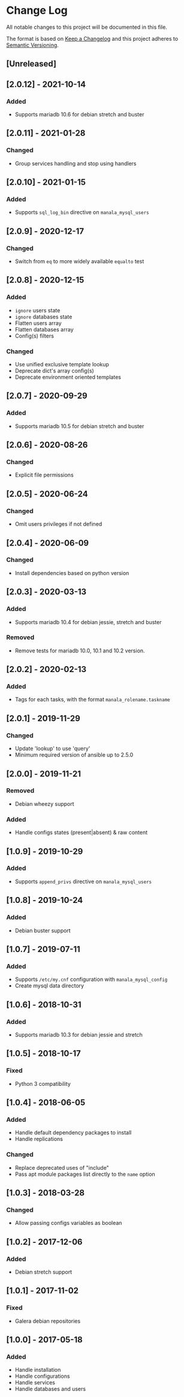 # Change Log
All notable changes to this project will be documented in this file.

The format is based on [Keep a Changelog](http://keepachangelog.com/)
and this project adheres to [Semantic Versioning](http://semver.org/).

## [Unreleased]

## [2.0.12] - 2021-10-14
### Added
- Supports mariadb 10.6 for debian stretch and buster

## [2.0.11] - 2021-01-28
### Changed
- Group services handling and stop using handlers

## [2.0.10] - 2021-01-15
### Added
- Supports `sql_log_bin` directive on `manala_mysql_users`

## [2.0.9] - 2020-12-17
### Changed
- Switch from `eq` to more widely available `equalto` test

## [2.0.8] - 2020-12-15
### Added
- `ignore` users state
- `ignore` databases state
- Flatten users array
- Flatten databases array
- Config(s) filters

### Changed
- Use unified exclusive template lookup
- Deprecate dict's array config(s)
- Deprecate environment oriented templates

## [2.0.7] - 2020-09-29
### Added
- Supports mariadb 10.5 for debian stretch and buster

## [2.0.6] - 2020-08-26
### Changed
- Explicit file permissions

## [2.0.5] - 2020-06-24
### Changed
- Omit users privileges if not defined

## [2.0.4] - 2020-06-09
### Changed
- Install dependencies based on python version

## [2.0.3] - 2020-03-13
### Added
- Supports mariadb 10.4 for debian jessie, stretch and buster

### Removed
- Remove tests for mariadb 10.0, 10.1 and 10.2 version.

## [2.0.2] - 2020-02-13
### Added
- Tags for each tasks, with the format `manala_rolename.taskname`

## [2.0.1] - 2019-11-29
### Changed
- Update 'lookup' to use 'query'
- Minimum required version of ansible up to 2.5.0

## [2.0.0] - 2019-11-21
### Removed
- Debian wheezy support

### Added
- Handle configs states (present|absent) & raw content

## [1.0.9] - 2019-10-29
### Added
- Supports `append_privs` directive on `manala_mysql_users`

## [1.0.8] - 2019-10-24
### Added
- Debian buster support

## [1.0.7] - 2019-07-11
### Added
- Supports `/etc/my.cnf` configuration with `manala_mysql_config`
- Create mysql data directory

## [1.0.6] - 2018-10-31
### Added
- Supports mariadb 10.3 for debian jessie and stretch

## [1.0.5] - 2018-10-17
### Fixed
- Python 3 compatibility

## [1.0.4] - 2018-06-05
### Added
- Handle default dependency packages to install
- Handle replications

### Changed
- Replace deprecated uses of "include"
- Pass apt module packages list directly to the `name` option

## [1.0.3] - 2018-03-28
### Changed
- Allow passing configs variables as boolean

## [1.0.2] - 2017-12-06
### Added
- Debian stretch support

## [1.0.1] - 2017-11-02
### Fixed
- Galera debian repositories

## [1.0.0] - 2017-05-18
### Added
- Handle installation
- Handle configurations
- Handle services
- Handle databases and users
